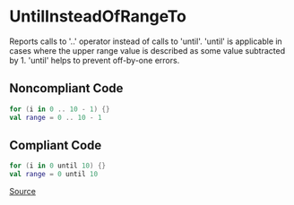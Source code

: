 # UntilInsteadOfRangeTo

Reports calls to '..' operator instead of calls to 'until'.
'until' is applicable in cases where the upper range value is described as
some value subtracted by 1. 'until' helps to prevent off-by-one errors.

## Noncompliant Code

```kotlin
for (i in 0 .. 10 - 1) {}
val range = 0 .. 10 - 1
```
## Compliant Code

```kotlin
for (i in 0 until 10) {}
val range = 0 until 10
```

[Source](https://detekt.github.io/detekt/style.html#untilinsteadofrangeto)
